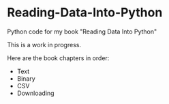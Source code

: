 # Reading-Data-Into-Python
Python code for my book "Reading Data Into Python"

This is a work in progress.

Here are the book chapters in order:
* Text
* Binary
* CSV
* Downloading
